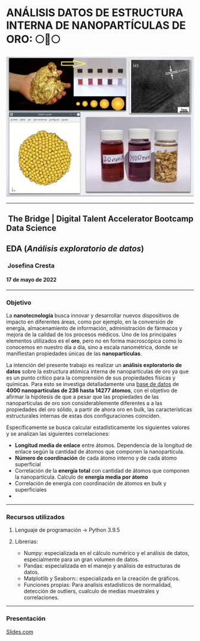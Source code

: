 # ANÁLISIS DATOS DE ESTRUCTURA INTERNA DE NANOPARTÍCULAS DE ORO: 🌕🌟🌕

![imagen_intro](img/imagen_intro.png)

---

##  The Bridge | Digital Talent Accelerator Bootcamp Data Science

## EDA (*Análisis exploratorio de datos*)

###  Josefina Cresta

#### 17 de mayo de 2022

---

### Objetivo

La **nanotecnología** busca innovar y desarrollar nuevos dispositivos de impacto en diferentes áreas, como por ejemplo, en la conversión de energía, almacenamiento de información, administración de fármacos y mejora de la calidad de los procesos médicos. Uno de los principales elementos utilizados es el **oro**, pero no en forma macroscópica como lo conocemos en nuestro día a día, sino a escala nanométrica, donde se manifiestan propiedades únicas de las **nanopartículas**.

La intención del presente trabajo es realizar un **análisis exploratorio de datos** sobre la estructura atómica interna de nanopartículas de oro ya que es un punto crítico para la comprensión de sus propiedades físicas y químicas. Para esto se investiga detalladamente una [base de datos](https://data.csiro.au/collection/csiro:40669) de **4000 nanopartículas de 236 hasta 14277 átomos**, con el objetivo de afirmar la hipótesis de que a pesar que las propiedades de las nanopartículas de oro son considerablemente diferentes a a las propiedades del oro sólido, a partir de ahora oro en bulk, las características estructurales internas de estas dos configuraciones coinciden. 

Específicamente se busca calcular estadísticamente los siguientes valores y se analizan las siguientes correlaciones:
    
- **Longitud media de enlace** entre átomos. Dependencia de la longitud de enlace según la cantidad de átomos que componen la nanopartícula.
- **Número de coordinación** de cada  átomo interno y de cada átomo superficial
- Correlación de la  **energía total** con cantidad de átomos que componen la nanopartícula. Calculo de **energía media por átomo**
- Correlación de energía con coordinación de átomos en bulk y superficiales
- 
---
### Recursos utilizados

1. Lenguaje de programación -> Python 3.9.5

2. Librerias:
     * Numpy: especializada en el cálculo numérico y el análisis de datos, especialmente para un gran volumen de datos.
     * Pandas: especializada en el manejo y análisis de estructuras de datos.
     * Matplotlib y Seaborn:: especializada en la creación de gráficos.
     * Funciones propias: Para analisis estadísticos de normalidad, detección de outliers, cualculo de medias muestrales y correlaciones.

---
### Presentación
[Slides.com](https://slides.com/joficresta/copy-of-end)
 
 
 